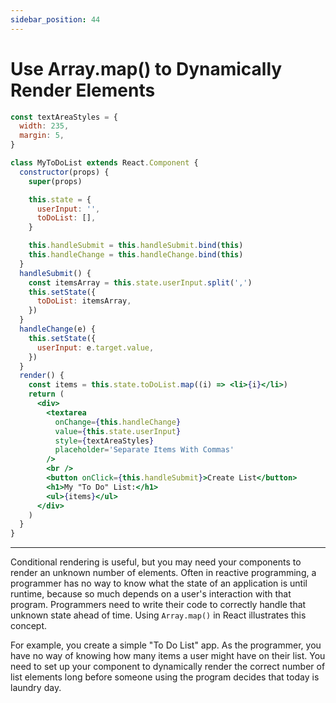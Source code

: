 ```yaml
---
sidebar_position: 44
---
```


# Use Array.map() to Dynamically Render Elements

```jsx
const textAreaStyles = {
  width: 235,
  margin: 5,
}

class MyToDoList extends React.Component {
  constructor(props) {
    super(props)

    this.state = {
      userInput: '',
      toDoList: [],
    }

    this.handleSubmit = this.handleSubmit.bind(this)
    this.handleChange = this.handleChange.bind(this)
  }
  handleSubmit() {
    const itemsArray = this.state.userInput.split(',')
    this.setState({
      toDoList: itemsArray,
    })
  }
  handleChange(e) {
    this.setState({
      userInput: e.target.value,
    })
  }
  render() {
    const items = this.state.toDoList.map((i) => <li>{i}</li>)
    return (
      <div>
        <textarea
          onChange={this.handleChange}
          value={this.state.userInput}
          style={textAreaStyles}
          placeholder='Separate Items With Commas'
        />
        <br />
        <button onClick={this.handleSubmit}>Create List</button>
        <h1>My "To Do" List:</h1>
        <ul>{items}</ul>
      </div>
    )
  }
}
```

---

Conditional rendering is useful, but you may need your components to render an unknown number of elements. Often in reactive programming, a programmer has no way to know what the state of an application is until runtime, because so much depends on a user's interaction with that program. Programmers need to write their code to correctly handle that unknown state ahead of time. Using `Array.map()` in React illustrates this concept.

For example, you create a simple "To Do List" app. As the programmer, you have no way of knowing how many items a user might have on their list. You need to set up your component to dynamically render the correct number of list elements long before someone using the program decides that today is laundry day.
